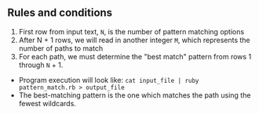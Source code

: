 ## Rules and conditions

1. First row from input text, `N`, is the number of pattern matching options
1. After N + 1 rows, we will read in another integer `M`, which represents the number of paths to match
1. For each path, we must determine the "best match" pattern from rows 1 through `N` + 1.
  - Program execution will look like: `cat input_file | ruby pattern_match.rb > output_file`
  - The best-matching pattern is the one which matches the path using the fewest wildcards.
